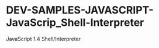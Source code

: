 DEV-SAMPLES-JAVASCRIPT-JavaScrip_Shell-Interpreter
==================================================

JavaScript 1.4 Shell/Interpreter
